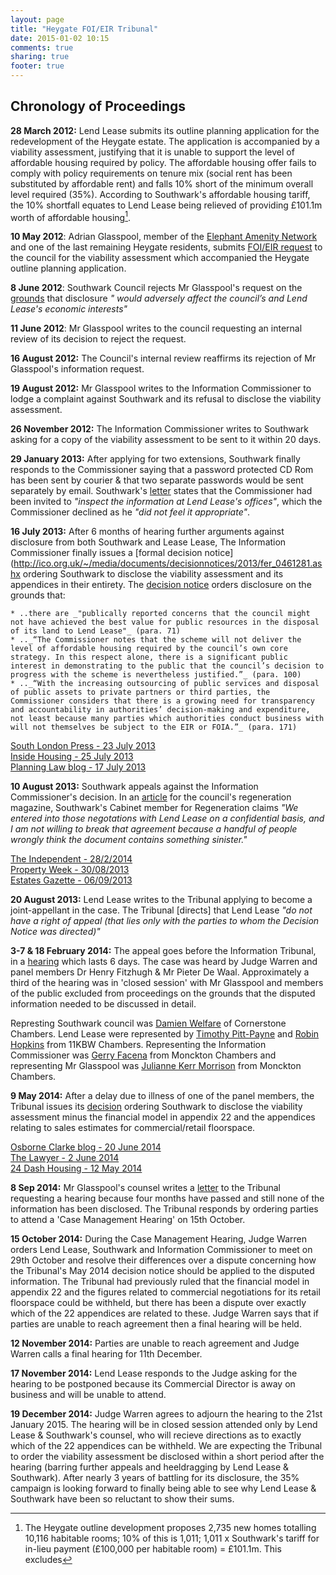 ```yaml
---
layout: page
title: "Heygate FOI/EIR Tribunal"
date: 2015-01-02 10:15
comments: true
sharing: true
footer: true
---
```

## Chronology of Proceedings

__28 March 2012:__ Lend Lease submits its outline planning application for the redevelopment of the Heygate estate. The application is accompanied by a viability assessment, justifying that it is unable to support the level of affordable housing required by policy. The affordable housing offer fails to comply with policy requirements on tenure mix (social rent has been substituted by affordable rent) and falls 10% short of the minimum overall level required (35%). According to Southwark's affordable housing tariff, the 10% shortfall equates to Lend Lease being relieved of providing £101.1m worth of affordable housing[^1].   

__10 May 2012__: Adrian Glasspool, member of the [Elephant Amenity Network](http://elephantamenity.wordpress.com) and one of the last remaining Heygate residents, submits [FOI/EIR request](https://www.whatdotheyknow.com/request/viability_assessment_for_plannin?unfold=1) to the council for the viability assessment which accompanied the Heygate outline planning application.

__8 June 2012__: Southwark Council rejects Mr Glasspool's request on the [grounds](https://www.whatdotheyknow.com/request/viability_assessment_for_plannin?unfold=1) that disclosure _" would adversely affect the council’s and Lend Lease's economic interests"_

__11 June 2012__: Mr Glasspool writes to the council requesting an internal review of its decision to reject the request.

__16 August 2012:__ The Council's internal review reaffirms its rejection of Mr Glasspool's information request.

__19 August 2012:__ Mr Glasspool writes to the Information Commissioner to lodge a complaint against Southwark and its refusal to disclose the viability assessment.

__26 November 2012:__ The Information Commissioner writes to Southwark asking for a copy of the viability assessment to be sent to it within 20 days.

__29 January 2013:__ After applying for two extensions, Southwark finally responds to the Commissioner saying that a password protected CD Rom has been sent by courier & that two separate passwords would be sent separately by email. Southwark's [letter](https://www.dropbox.com/s/zakitwzbkrr4835/LBSICOresponse.pdf) states that the Commissioner had been invited to _"inspect the information at Lend Lease's offices"_, which the Commissioner declined as he _"did not feel it appropriate"_.  

__16 July 2013:__ After 6 months of hearing further arguments against disclosure from both Southwark and Lease Lease, The Information Commissioner finally issues a [formal decision notice](http://ico.org.uk/~/media/documents/decisionnotices/2013/fer_0461281.ashx ordering Southwark to disclose the viability assessment and its appendices in their entirety. The [decision notice](http://ico.org.uk/~/media/documents/decisionnotices/2013/fer_0461281.ashx) orders disclosure on the grounds that:

    * ..there are _"publically reported concerns that the council might not have achieved the best value for public resources in the disposal of its land to Lend Lease"_ (para. 71)
    * .._“The Commissioner notes that the scheme will not deliver the level of affordable housing required by the council’s own core strategy. In this respect alone, there is a significant public interest in demonstrating to the public that the council’s decision to progress with the scheme is nevertheless justified.”_ (para. 100)
    * .._“With the increasing outsourcing of public services and disposal of public assets to private partners or third parties, the Commissioner considers that there is a growing need for transparency and accountability in authorities’ decision-making and expenditure, not least because many parties which authorities conduct business with will not themselves be subject to the EIR or FOIA.”_ (para. 171)  

[South London Press - 23 July 2013](http://betterelephant.org/images/SouthLondonPress23July2013.pdf)  
[Inside Housing - 25 July 2013](http://www.insidehousing.co.uk/southwark-forced-to-reveal-heygate-information/6527913.article)  
[Planning Law blog - 17 July 2013](http://www.planninglawblog.com/heygate-estate-information-commissioners-report-2)

__10 August 2013:__ Southwark appeals against the Information Commissioner's decision. In an [article](http://www.southwarkmagazine.com/news/5171/Borough-to-appeal-Heygate-FOI-order) for the council's regeneration magazine, Southwark's Cabinet member for Regeneration claims _"We entered into those negotations with Lend Lease on a confidential basis, and I am not willing to break that agreement because a handful of people wrongly think the document contains something sinister."_ 

[The Independent - 28/2/2014](http://www.independent.co.uk/voices/comment/when-councils-shroud-their-deals-with-private-developers-in-secrecy-you-get-the-feeling-somethings-up-9161072.html)  
[Property Week - 30/08/2013](http://www.propertyweek.com/news/southwark-council-takes-legal-action-to-protect-lend-lease-heygate-agreement/5059836.article)  
[Estates Gazette - 06/09/2013](http://www.estatesgazette.com/blogs/jackie-sadek/2013/09/southwarks-silence-raises-interesting-issues/)

 
__20 August 2013:__ Lend Lease writes to the Tribunal applying to become a joint-appellant in the case. The Tribunal [directs] that Lend Lease _"do not have a right of appeal (that lies only with the parties to whom the Decision Notice was directed)"_

__3-7 & 18 February 2014:__ The appeal goes before the Information Tribunal, in a [hearing](http://35percent.org/blog/2014/02/11/heygate-tribunal-hearing-extended/) which lasts 6 days. The case was heard by Judge Warren and panel members Dr Henry Fitzhugh & Mr Pieter De Waal. Approximately a third of the hearing was in 'closed session' with Mr Glasspool and members of the public excluded from proceedings on the grounds that the disputed information needed to be discussed in detail.  
 
Represting Southwark council was [Damien Welfare](http://cornerstonebarristers.com/barrister/damien-welfare) of Cornerstone Chambers. Lend Lease were represented by [Timothy Pitt-Payne](http://www.11kbw.com/barristers/profile/timothy-pitt-payne) and [Robin Hopkins](http://www.11kbw.com/barristers/profile/robin-hopkins) from 11KBW Chambers. Representing the Information Commissioner was [Gerry Facena](http://www.monckton.com/barrister/gerry-facenna/) from Monckton Chambers and representing Mr Glasspool was [Julianne Kerr Morrison](http://www.monckton.com/barrister/julianne-kerr-morrison-nee-stevenson/) from Monckton Chambers.

__9 May 2014:__ After a delay due to illness of one of the panel members, the Tribunal issues its [decision](http://heygatewashome.org/img/FirstTierDecisionHeygate.pdf) ordering Southwark to disclose the viability assessment minus the financial model in appendix 22 and the appendices relating to sales estimates for commercial/retail floorspace. 

[Osborne Clarke blog - 20 June 2014](http://www.osborneclarke.com/connected-insights/blog/planning-note-viability-assessments/)  
[The Lawyer - 2 June 2014](http://www.thelawyer.com/briefings/viability-in-planning-transparency-where-it-matters/3021296.article)  
[24 Dash Housing - 12 May 2014](http://www.24dash.com/news/housing/2014-05-12-council-ordered-to-disclose-details-about-viability-of-heygate-redevelopment-s-affordable-housing)

__8 Sep 2014:__ Mr Glasspool's counsel writes a [letter](https://www.dropbox.com/s/9vo3l69bq5mwsao/LD%20to%20Southwark%2008.09.2014.PDF) to the Tribunal requesting a hearing because four months have passed and still none of the information has been disclosed. The Tribunal responds by ordering parties to attend a 'Case Management Hearing' on 15th October. 

__15 October 2014:__ During the Case Management Hearing, Judge Warren orders Lend Lease, Southwark and Information Commissioner to meet on 29th October and resolve their differences over a dispute concerning how the Tribunal's May 2014 decision notice should be applied to the disputed information. The Tribunal had previously ruled that the financial model in appendix 22 and the figures related to commercial negotiations for its retail floorspace could be withheld, but there has been a dispute over exactly which of the 22 appendices are related to these. Judge Warren says that if parties are unable to reach agreement then a final hearing will be held.

__12 November 2014:__ Parties are unable to reach agreement and Judge Warren calls a final hearing for 11th December.

__17 November 2014:__ Lend Lease responds to the Judge asking for the hearing to be postponed because its Commercial Director is away on business and will be unable to attend.  

__19 December 2014:__ Judge Warren agrees to adjourn the hearing to the 21st January 2015. The hearing will be in closed session attended only by Lend Lease & Southwark's counsel, who will recieve directions as to exactly which of the 22 appendices can be withheld. We are expecting the Tribunal to order the viability assessment be disclosed within a short period after the hearing (barring further appeals and heeldragging by Lend Lease & Southwark). After nearly 3 years of battling for its disclosure, the 35% campaign is looking forward to finally being able to see why Lend Lease & Southwark have been so reluctant to show their sums. 

[^1]: The Heygate outline development proposes 2,735 new homes totalling 10,116 habitable rooms; 10% of this is 1,011; 1,011 x Southwark's tariff for in-lieu payment (£100,000 per habitable room) = £101.1m. This excludes 
